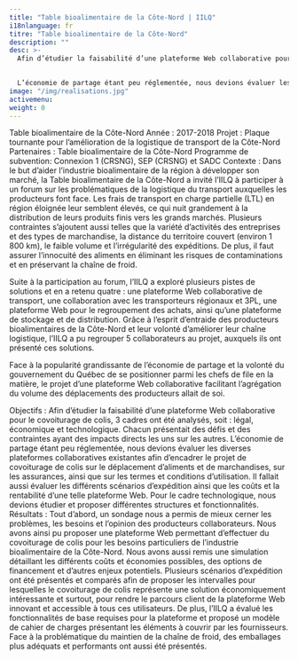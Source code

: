 ```yaml
---
title: "Table bioalimentaire de la Côte-Nord | IILQ"
i18nlanguage: fr
titre: "Table bioalimentaire de la Côte-Nord"
description: ""
desc: >-
  Afin d’étudier la faisabilité d’une plateforme Web collaborative pour le covoiturage de colis, 3 cadres ont été analysés, soit : légal, économique et technologique. Chacun présentait des défis et des contraintes ayant des impacts directs les uns sur les autres. 
  

  L’économie de partage étant peu réglementée, nous devions évaluer les diverses plateformes collaboratives existantes afin d’encadrer le projet de covoiturage de colis sur le déplacement d’aliments et de marchandises, sur les assurances, ainsi que sur les termes et conditions d’utilisation. Il fallait aussi évaluer les différents scénarios d’expédition ainsi que les coûts et la rentabilité d’une telle plateforme Web. Pour le cadre technologique, nous devions étudier et proposer différentes structures et fonctionnalités. 
image: "/img/realisations.jpg"
activemenu:
weight: 0
---
```


Table bioalimentaire de la Côte-Nord
Année : 2017-2018
Projet : Plaque tournante pour l’amélioration de la logistique de transport de la Côte-Nord
Partenaires : Table bioalimentaire de la Côte-Nord
Programme de subvention: Connexion 1 (CRSNG), SEP (CRSNG) et SADC
Contexte : Dans le but d’aider l’industrie bioalimentaire de la région à développer son marché, la Table bioalimentaire de la Côte-Nord a invité l’IILQ à participer à un forum sur les problématiques de la logistique du transport auxquelles les producteurs font face. Les frais de transport en charge partielle (LTL) en région éloignée leur semblent élevés, ce qui nuit grandement à la distribution de leurs produits finis vers les grands marchés. Plusieurs contraintes s’ajoutent aussi telles que la variété d’activités des entreprises et des types de marchandise, la distance du territoire couvert (environ 1 800 km), le faible volume et l’irrégularité des expéditions. De plus, il faut assurer l’innocuité des aliments en éliminant les risques de contaminations et en préservant la chaîne de froid.  

Suite à la participation au forum, l’IILQ a exploré plusieurs pistes de solutions et en a retenu quatre : une plateforme Web collaborative de transport, une collaboration avec les transporteurs régionaux et 3PL, une plateforme Web pour le regroupement des achats, ainsi qu’une plateforme de stockage et de distribution. Grâce à l’esprit d’entraide des producteurs bioalimentaires de la Côte-Nord et leur volonté d’améliorer leur chaîne logistique, l’IILQ a pu regrouper 5 collaborateurs au projet, auxquels ils ont présenté ces solutions. 

Face à la popularité grandissante de l’économie de partage et la volonté du gouvernement du Québec de se positionner parmi les chefs de file en la matière, le projet d’une plateforme Web collaborative facilitant l’agrégation du volume des déplacements des producteurs allait de soi.

Objectifs : 
Afin d’étudier la faisabilité d’une plateforme Web collaborative pour le covoiturage de colis, 3 cadres ont été analysés, soit : légal, économique et technologique. Chacun présentait des défis et des contraintes ayant des impacts directs les uns sur les autres. 
L’économie de partage étant peu réglementée, nous devions évaluer les diverses plateformes collaboratives existantes afin d’encadrer le projet de covoiturage de colis sur le déplacement d’aliments et de marchandises, sur les assurances, ainsi que sur les termes et conditions d’utilisation. Il fallait aussi évaluer les différents scénarios d’expédition ainsi que les coûts et la rentabilité d’une telle plateforme Web. Pour le cadre technologique, nous devions étudier et proposer différentes structures et fonctionnalités.  
Résultats : 
Tout d’abord, un sondage nous a permis de mieux cerner les problèmes, les besoins et l’opinion des producteurs collaborateurs. Nous avons ainsi pu proposer une plateforme Web permettant d’effectuer du covoiturage de colis pour les besoins particuliers de l’industrie bioalimentaire de la Côte-Nord. Nous avons aussi remis une simulation détaillant les différents coûts et  économies possibles, des options de financement et d’autres enjeux potentiels. 
Plusieurs scénarios d’expédition ont été présentés et comparés afin de proposer les intervalles pour lesquelles le covoiturage de colis représente une solution économiquement intéressante et surtout, pour rendre le parcours client de la plateforme Web innovant et accessible à tous ces utilisateurs. De plus, l’IILQ a évalué les fonctionnalités de base requises pour la plateforme et proposé un modèle de cahier de charges présentant les éléments à couvrir par les fournisseurs. Face à la problématique du maintien de la chaîne de froid, des emballages plus adéquats et performants ont aussi été présentés.
